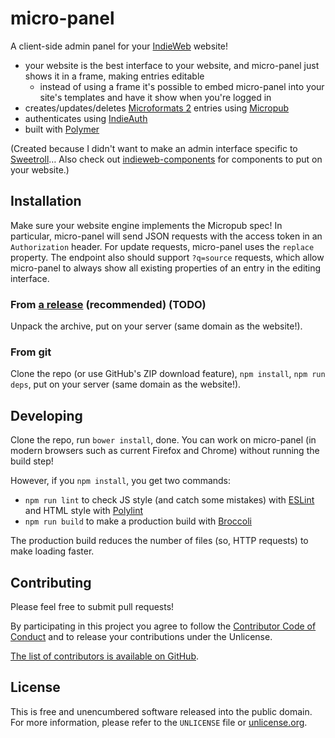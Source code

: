 # micro-panel

A client-side admin panel for your [IndieWeb](https://indieweb.org) website!

- your website is the best interface to your website, and micro-panel just shows it in a frame, making entries editable
  - instead of using a frame it's possible to embed micro-panel into your site's templates and have it show when you're logged in
- creates/updates/deletes [Microformats 2](http://microformats.org/wiki/microformats2) entries using [Micropub](http://micropub.net/draft/)
- authenticates using [IndieAuth](https://indieweb.org/IndieAuth)
- built with [Polymer](https://www.polymer-project.org/)

(Created because I didn't want to make an admin interface specific to [Sweetroll](https://github.com/myfreeweb/sweetroll)… Also check out [indieweb-components](https://github.com/myfreeweb/indieweb-components) for components to put on your website.)

## Installation

Make sure your website engine implements the Micropub spec! In particular, micro-panel will send JSON requests with the access token in an `Authorization` header.
For update requests, micro-panel uses the `replace` property.
The endpoint also should support `?q=source` requests, which allow micro-panel to always show all existing properties of an entry in the editing interface.

### From [a release](https://github.com/myfreeweb/micro-panel/releases) (recommended) (TODO)

Unpack the archive, put on your server (same domain as the website!).

### From git

Clone the repo (or use GitHub's ZIP download feature), `npm install`, `npm run deps`, put on your server (same domain as the website!).

## Developing

Clone the repo, run `bower install`, done.
You can work on micro-panel (in modern browsers such as current Firefox and Chrome) without running the build step!

However, if you `npm install`, you get two commands:

- `npm run lint` to check JS style (and catch some mistakes) with [ESLint](http://eslint.org/) and HTML style with [Polylint](https://github.com/PolymerLabs/polylint)
- `npm run build` to make a production build with [Broccoli](https://github.com/broccolijs/broccoli)

The production build reduces the number of files (so, HTTP requests) to make loading faster. 

## Contributing

Please feel free to submit pull requests!

By participating in this project you agree to follow the [Contributor Code of Conduct](http://contributor-covenant.org/version/1/4/) and to release your contributions under the Unlicense.

[The list of contributors is available on GitHub](https://github.com/myfreeweb/micro-panel/graphs/contributors).

## License

This is free and unencumbered software released into the public domain.  
For more information, please refer to the `UNLICENSE` file or [unlicense.org](http://unlicense.org).
